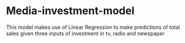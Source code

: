 # Media-investment-model
This model makes use of Linear Regression to make predictions of total sales given three inputs of investment in tv, radio and newspaper
